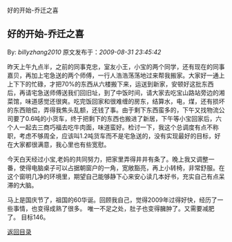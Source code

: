 好的开始-乔迁之喜
## 好的开始-乔迁之喜

By: *billyzhang2010* 原文发布于：*2009-08-31 23:45:42*

昨天上午九点半，之前的同事克忠，室友小王，小宝的两个同学，还有现在的同事嘉贝，再加上宅急送的两个师傅，一行人浩浩荡荡地过来帮我搬家。大家好一通上上下下的忙碌，才把70%的东西从六楼搬下来，运送到新家，安顿好这批东西后，再请宅急送师傅送我们回旧址，到了中饭时间，请大家去吃宝山路站旁边的湘菜馆，味道感觉还很爽。吃完饭回家和很难缠的房东，结算水，电，煤，还有损坏的东西赔偿，弄得我焦头乱额，还钱了事。由于剩下东西蛮多的，下午又找物流公司要了0.6吨的小货车，终于把剩下的东西也搬进了新居，下午等小宝回家后，六个人一起去三商巧福去吃牛肉面，味道蛮好。检讨一下，我这个总调度有点不称职，考虑不够周全，应该叫1.2吨货车而不是宅急送的，没有实现最好的目标，好在大家都很满意，我心里也有些宽慰。

 

今天白天经过小宝,老妈的共同努力，把家里弄得井井有条了。晚上我又调整一番，使得电脑桌子可以占据朝窗户的一角，宽敞豁亮，再上小转椅，非常舒服。在这个窗明几净的环境里，期望自己能够静下心来安心读几本好书，充实自己有点呆滞的大脑。

 

马上是国庆节了，祖国的60华诞。回顾我自己，觉得2009年过得好快，经历了一些事情，也变得成熟了很多。
唯一不足之处，肚子也变得臃肿了。又需要减肥了。 目标146。

 

[返回目录](index.html)
